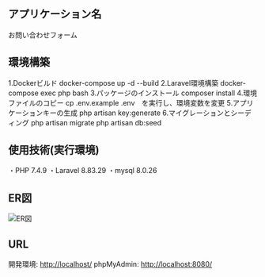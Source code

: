 ## アプリケーション名
お問い合わせフォーム

## 環境構築
1.Dockerビルド
   docker-compose up -d --build
2.Laravel環境構築
   docker-compose exec php bash
3.パッケージのインストール
   composer install
4.環境ファイルのコピー
   cp .env.example .env　を実行し、環境変数を変更
5.アプリケーションキーの生成
   php artisan key:generate
6.マイグレーションとシーディング
   php artisan migrate 
   php artisan db:seed

## 使用技術(実行環境)
・PHP 7.4.9
・Laravel 8.83.29
・mysql 8.0.26
## ER図
![ER図](https://github.com/user-attachments/assets/73a5b601-8652-49f2-91d5-62b4404bec2b)

## URL
開発環境: [http://localhost/](http://localhost/)
phpMyAdmin: [http://localhost:8080/](http://localhost:8080/)

